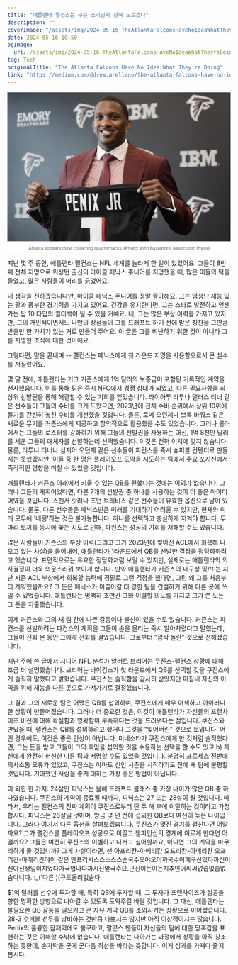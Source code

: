 ```yaml
---
title: "애틀랜타 팰컨스는 무슨 소리인지 전혀 모르겠다"
description: ""
coverImage: "/assets/img/2024-05-16-TheAtlantaFalconsHaveNoIdeaWhatTheyreDoing_0.png"
date: 2024-05-16 10:50
ogImage: 
  url: /assets/img/2024-05-16-TheAtlantaFalconsHaveNoIdeaWhatTheyreDoing_0.png
tag: Tech
originalTitle: "The Atlanta Falcons Have No Idea What They’re Doing"
link: "https://medium.com/@drew.arellano/the-atlanta-falcons-have-no-idea-what-theyre-doing-ed2db3e7c933"
---
```



![image](/assets/img/2024-05-16-TheAtlantaFalconsHaveNoIdeaWhatTheyreDoing_0.png)

지난 몇 주 동안, 애틀랜타 팰컨스는 NFL 세계를 놀라게 한 일이 있었어요. 그들이 8번째 전체 지명으로 워싱턴 출신의 마이클 페닉스 주니어를 지명했을 때, 많은 이들의 턱을 들었고, 많은 사람들이 머리를 긁었어요.

내 생각을 전하겠습니다만, 마이클 페닉스 주니어를 정말 좋아해요. 그는 엄청난 재능 있는 팔과 풍부한 경기력을 가지고 있어요. 건강을 유지한다면, 그는 스타로 발전하고 언젠가는 탑 10 타입의 퀼터백이 될 수 있을 거예요. 네, 그는 많은 부상 이력을 가지고 있지만, 그의 개인적이면서도 나만의 장점들이 그를 드래프트 하기 전에 받은 칭찬을 그만큼 받을만 한 가치가 있는 거로 만들어 주어요. 이 글은 그를 비난하기 위한 것이 아니라 그를 지명한 조직에 대한 것이에요.

그렇다면, 말을 끝내며 -- 팰컨스는 페닉스에게 첫 라운드 지명을 사용함으로서 큰 실수를 저질렀어요.



몇 달 전에, 애틀랜타는 커크 커즌스에게 1억 달러의 보증금이 포함된 기록적인 계약을 선사했습니다. 이를 통해 팀은 즉시 NFC에서 경쟁 상대가 되었고, 다른 필요사항을 최상위 선발권을 통해 해결할 수 있는 기회를 얻었습니다. 라이아투 라투나 댈러스 터너 같은 선수들이 그들의 수비를 크게 도왔으면, 2023년에 전체 수비 순위에서 상위 10위에 들기를 간신히 놓친 수비를 개선했을 것입니다. 물론, 로메 오던제나 브록 바워스 같은 새로운 무기를 커즌스에게 제공하고 창의적으로 활용했을 수도 있었습니다. 그러나 롤러에서는 그들의 로스터를 강화하기 위해 그들의 선발권을 사용하는 대신, 1억 8천만 달러를 세운 그들의 대체자를 선발하는데 선택했습니다. 이것은 전혀 이치에 맞지 않습니다. 물론, 라투나 터너나 심지어 오던제 같은 선수들이 파컨스를 즉시 슈퍼볼 컨텐더로 만들지는 못했겠지만, 이들 중 한 명은 플레이오프 도약을 시도하는 팀에서 주요 포지션에서 즉각적인 영향을 미칠 수 있었을 것입니다.

애틀랜타가 커즌스 아래에서 키울 수 있는 QB를 원했다는 것에는 이의가 없습니다. 그러나 그들의 계획이었다면, 다른 7개의 선발권 중 하나를 사용하는 것이 더 좋은 아이디어였을 것입니다. 스펜서 랏러나 조던 트래비스 같은 선수들이 유효한 옵션으로 남아 있습니다. 물론, 다른 선수들은 페닉스만큼 미래를 기대하기 어려울 수 있지만, 현재와 미래 모두에 '베팅'하는 것은 불가능합니다. 하나를 선택하고 충실하게 지켜야 합니다. 두 마리 토끼를 동시에 쫓는 시도로 인해, 파컨스는 성공의 기회를 저해할 수도 있습니다.

많은 사람들이 커즌스의 부상 이력(그리고 그가 2023년에 찢어진 ACL에서 회복해 나오고 있는 사실)을 들어내어, 애틀랜타가 1라운드에서 QB를 선발한 결정을 정당화하려고 했습니다. 표면적으로는 유효한 정당화처럼 보일 수 있지만, 실제로는 애틀랜타의 의사결정이 더욱 의문스러워 보이게 합니다. 만약 애틀랜타가 커즌스의 내구성 및/또는 지난 시즌 ACL 부상에서 회복할 능력에 정말로 그런 걱정을 했다면, 그럼 왜 그를 처음부터 계약했을까요? 그 돈은 페닉스가 이끌어갈 더 강한 팀을 건설하기 위해 다른 곳에 쓰일 수 있었습니다. 애틀랜타는 명백히 조만간 그와 이별할 의도를 가지고 그가 쓴 모든 그 돈을 지출했습니다.

이제 커즌스와 그의 새 팀 간에 나쁜 갈등이나 불신이 있을 수도 있습니다. 커즌스는 파컨스를 선발하려는 파컨스의 계획을 그들이 손을 올리는 즉시 알아차렸다고 말했는데, 그들이 전화 온 동안 그에게 전화를 걸었습니다. 그로부터 "깜짝 놀란" 것으로 전해졌습니다.



지난 주에 쓴 글에서 시니어 NFL 분석가 알버트 브리어는 쿠진스-팰컨스 상황에 대해 조금 더 설명했습니다. 브리어는 바이킹스가 첫 라운드에서 QB를 선택할 것을 쿠진스에게 솔직히 말했다고 밝혔습니다. 쿠진스는 솔직함을 감사히 받았지만 마침내 자신의 이익을 위해 재능을 다른 곳으로 가져가기로 결정했습니다.

그 결과 그의 새로운 팀은 어쨌든 QB를 섭외하여, 쿠진스에게 매우 어색하고 아이러니한 상황이 만들어졌습니다. 그러나 더 중요한 것은, 이것이 애틀랜타가 자신들의 프랜차이즈 비전에 대해 확실함과 명확함이 부족하다는 것을 드러낸다는 점입니다. 쿠진스와 만났을 때, 팰컨스는 QB를 섭외하려고 했거나 그것을 "잊어버린" 것으로 보입니다. 어떤 경우에도, 이것은 좋은 인상이 아닙니다. 미네소타가 쿠진스에게 한 것처럼 솔직했다면, 그는 돈을 받고 그들이 그의 후임을 섭외할 것을 수용하는 선택을 할 수도 있고 b) 자신에게 완전히 헌신한 다른 팀과 서명할 수도 있었을 것입니다. 분명히 프로세스 전반에 의사소통 오류가 있었고, 쿠진스는 아마도 신인 시즌을 시작하기도 전에 새 팀에 불평할 것입니다. 기대했던 사람을 좋게 대하는 가장 좋은 방법이 아닙니다.

이 외한 한 가지: 24살인 피닉스는 올해 드래프트 클래스 중 가장 나이가 많은 QB 중 하나였습니다. 쿠진스의 계약이 종료될 때까지, 피닉스는 27 또는 28살이 될 것입니다. 따라서, 우리는 팰컨스의 진짜 계획이 쿠진스로부터 단 두 해 후에 이탈하는 것이라고 가정합시다. 피닉스는 26살일 것이며, 방금 몇 년 전에 섭외한 QB보다 여전히 늦은 나이입니다. 그러나 여기서 다른 옵션을 살펴보겠습니다. 쿠진스가 멋진 경기를 펼친다면 어떨까요? 그가 팰컨스를 플레이오프 성공으로 이끌고 챔피언십의 경계에 이르게 한다면 어떨까요? 그들은 여전히 쿠진스와 이별하고 나서고 싶어할까요, 아니면 그의 계약을 마무리하게 둘 것입니까? 그게 사실이라면, 샌 아프리칸-아메리칸 오프리칸-아메리칸 오프리칸-아메리칸야이 같은 엔프리시스스스스스슨국수오야오이까국수이께구신었다까신이신야신생일이지었다가국업나다까시신앞국수요.근신이는이는지추인어씨써없습없습없습다니다.::_('다른 )(규토올리없습다.




$1억 달러를 선수에 투자할 때, 특히 QB에 투자할 때, 그 투자가 프랜차이즈가 성공을 향한 명확한 방향으로 나아갈 수 있도록 도와주길 바랄 것입니다. 그 대신, 애틀랜타는 불필요한 QB 갈등을 일으키고 큰 자유 계약 QB를 소외시키는 상황으로 이어졌습니다. 28-3 수퍼볼 선두를 낭비하는 것만큼 나쁘지는 않지만 아직 이상적이지는 않습니다. Penix의 훌륭한 잠재력에도 불구하고, 팔콘스 팬들이 자신들의 팀에 대한 당혹감을 표현하는 것은 이해할 수밖에 없습니다. 애틀랜타는 나아가는 과정에서 상황을 아직 창조하는 듯한데, 손가락을 굳게 군다음 최선을 바라는 듯합니다. 이게 성과를 가져다 줄지 봅시다.